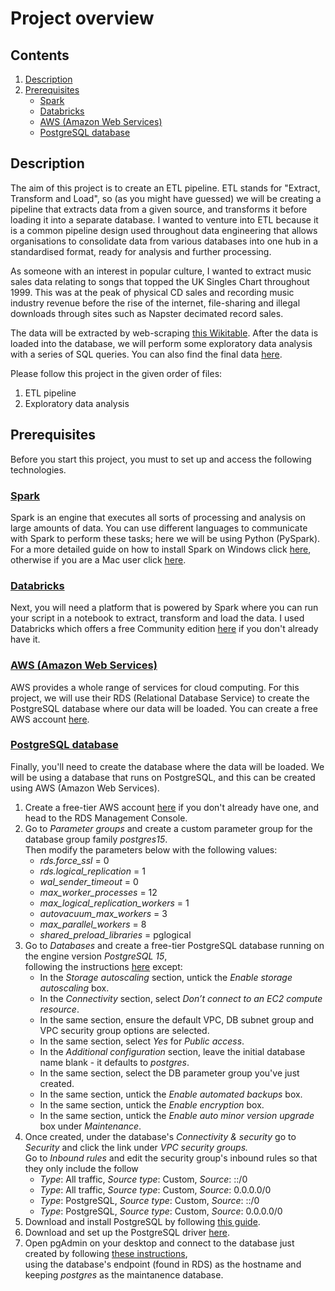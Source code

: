 # Project overview


## Contents

<ol>
    <li><a href='https://github.com/mwagaine/DataPortfolio/blob/main/Data%20Engineering%20projects/1.%20ETL%20pipeline/README.md#description'>Description</a></li>
    <li><a href='https://github.com/mwagaine/DataPortfolio/blob/main/Data%20Engineering%20projects/1.%20ETL%20pipeline/README.md#prerequisites'>Prerequisites</a>
      <ul>
        <li><a href='https://github.com/mwagaine/DataPortfolio/blob/main/Data%20Engineering%20projects/1.%20ETL%20pipeline/README.md#spark'>Spark</a></li>
        <li><a href='https://github.com/mwagaine/DataPortfolio/blob/main/Data%20Engineering%20projects/1.%20ETL%20pipeline/README.md#databricks'>Databricks</a></li>
        <li><a href='https://github.com/mwagaine/DataPortfolio/blob/main/Data%20Engineering%20projects/1.%20ETL%20pipeline/README.md#aws-amazon-web-services'>AWS (Amazon Web Services)</a></li>
        <li><a href='https://github.com/mwagaine/DataPortfolio/blob/main/Data%20Engineering%20projects/1.%20ETL%20pipeline/README.md#postgresql-database'>PostgreSQL database</a></li>
      </ul>
    </li>
</ol>


## Description 

The aim of this project is to create an ETL pipeline. ETL stands for "Extract, Transform and Load", so (as you might have guessed) we will be creating a pipeline that extracts data from a given source, and transforms it before loading it into a separate database. I wanted to venture into ETL because it is a common pipeline design used throughout data engineering that allows organisations to consolidate data from various databases into one hub in a standardised format, ready for analysis and further processing.

As someone with an interest in popular culture, I wanted to extract music sales data relating to songs that topped the UK Singles Chart throughout 1999. This was at the peak of physical CD sales and recording music industry revenue before the rise of the internet, file-sharing and illegal downloads through sites such as Napster decimated record sales.

The data will be extracted by web-scraping <a href='https://en.wikipedia.org/wiki/1999_in_British_music_charts#Charts'>this Wikitable</a>. After the data is loaded into the database, we will perform some exploratory data analysis with a series of SQL queries. You can also find the final data <a href='https://github.com/mwagaine/DataPortfolio/tree/main/Data%20Engineering%20projects/2.%20CDC%20pipeline/Data'>here</a>.

Please follow this project in the given order of files:
<ol>
    <li>ETL pipeline</li>
    <li>Exploratory data analysis</li>
</ol>


## Prerequisites

Before you start this project, you must to set up and access the following technologies. 

### <ins>Spark</ins>

Spark is an engine that executes all sorts of processing and analysis on large amounts of data. You can use different languages to communicate with Spark to perform these tasks; here we will be using Python (PySpark). For a more detailed guide on how to install Spark on Windows click <a href='https://www.knowledgehut.com/blog/big-data/how-to-install-apache-spark-on-windows'>here</a>, otherwise if you are a Mac user click <a href='https://medium.com/beeranddiapers/installing-apache-spark-on-mac-os-ce416007d79f'>here</a>. 


### <ins>Databricks</ins>

Next, you will need a platform that is powered by Spark where you can run your script in a notebook to extract, transform and load the data. I used Databricks which offers a free Community edition <a href='https://docs.databricks.com/en/getting-started/community-edition.html'>here</a> if you don't already have it. 


### <ins>AWS (Amazon Web Services)</ins>

AWS provides a whole range of services for cloud computing. For this project, we will use their RDS (Relational Database Service) to create the PostgreSQL database where our data will be loaded. You can create a free AWS account <a href='https://aws.amazon.com/free/'>here</a>.


### <ins>PostgreSQL database</ins>

Finally, you'll need to create the database where the data will be loaded. We will be using a database that runs on PostgreSQL, and this can be created using AWS (Amazon Web Services).

<ol>
  <li>Create a free-tier AWS account <a href='https://aws.amazon.com/free/'>here</a> if you don't already have one, and head to the RDS Management Console.</li>
  <li>Go to <i>Parameter groups</i> and create a custom parameter group for the database group family <i>postgres15</i>.
  <br>
  Then modify the parameters below with the following values:
    <ul>
      <li><i>rds.force_ssl</i> = 0</li>
      <li><i>rds.logical_replication</i>  = 1</li>
      <li><i>wal_sender_timeout</i> = 0</li>
      <li><i>max_worker_processes</i> = 12</li>
      <li><i>max_logical_replication_workers</i> = 1</li>
      <li><i>autovacuum_max_workers</i> = 3</li>
      <li><i>max_parallel_workers</i> = 8</li>
      <li><i>shared_preload_libraries</i> = pglogical</li>
    </ul>
  </li>
  <li>Go to <i>Databases</i> and create a free-tier PostgreSQL database running on the engine version <i>PostgreSQL 15</i>, 
  <br>
  following the instructions <a href='https://docs.aws.amazon.com/AmazonRDS/latest/UserGuide/CHAP_Tutorials.WebServerDB.CreateDBInstance.html'>here</a> except:
  <ul>
      <li>In the <i>Storage autoscaling</i> section, untick the <i>Enable storage autoscaling</i> box.</li>
      <li>In the <i>Connectivity</i> section, select <i>Don’t connect to an EC2 compute resource</i>.</li>
      <li>In the same section, ensure the default VPC, DB subnet group and VPC security group options are selected.</li>
      <li>In the same section, select <i>Yes</i> for <i>Public access</i>.</li>
      <li>In the <i>Additional configuration</i> section, leave the initial database name blank - it defaults to <i>postgres</i>.</li>
      <li>In the same section, select the DB parameter group you've just created.</li>
      <li>In the same section, untick the <i>Enable automated backups</i> box.</li>
      <li>In the same section, untick the <i>Enable encryption</i> box.</li>
      <li>In the same section, untick the <i>Enable auto minor version upgrade</i> box under <i>Maintenance</i>.</li>
    </ul>
  <li>Once created, under the database's <i>Connectivity & security</i> go to <i>Security</i> and click the link under <i>VPC security groups.</i>
  <br>
  Go to <i>Inbound rules</i> and edit the security group's inbound rules so that they only include the follow
    <ul>
      <li><i>Type</i>: All traffic, <i>Source type</i>: Custom, <i>Source</i>: ::/0</li>
      <li><i>Type</i>: All traffic, <i>Source type</i>: Custom, <i>Source</i>: 0.0.0.0/0</li>
      <li><i>Type</i>: PostgreSQL, <i>Source type</i>: Custom, <i>Source</i>: ::/0</li>
      <li><i>Type</i>: PostgreSQL, <i>Source type</i>: Custom, <i>Source</i>: 0.0.0.0/0</li>
    </ul>
  </li>
  <li>Download and install PostgreSQL by following <a href='https://www.postgresqltutorial.com/postgresql-getting-started/install-postgresql/'>this guide</a>.</li>
  <li>Download and set up the PostgreSQL driver <a href='https://jdbc.postgresql.org/documentation/setup/'>here</a>.</li>
  <li>Open pgAdmin on your desktop and connect to the database just created by following <a href='https://www.postgresqltutorial.com/postgresql-getting-started/connect-to-postgresql-database/'>these instructions</a>, 
  <br>
  using the database's endpoint (found in RDS) as the hostname and keeping <i>postgres</i> as the maintanence database.</li>
</ol>
